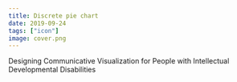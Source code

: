 ```yaml
---
title: Discrete pie chart
date: 2019-09-24
tags: ["icon"]
image: cover.png
---
```



Designing Communicative Visualization for People with Intellectual Developmental Disabilities
